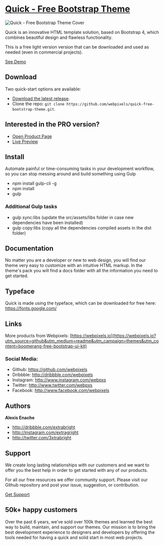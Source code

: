 # [Quick - Free Bootstrap Theme](https://preview.webpixels.io/quick-free-bootstrap-theme?utm_source=github&utm_medium=readme&utm_campaign=themes&utm_content=quick-free-bootstrap-theme)

![Quick - Free Bootstrap Theme Cover](https://webpixels.s3.eu-central-1.amazonaws.com/public/github/quick-free-bootstrap-theme.jpg "Quick - Free Bootstrap Theme")

Quick is an innovative HTML template solution, based on Bootstrap 4, which combines beautiful design and flawless functionality.

This is a free light version version that can be downloaded and used as needed (even in commercial projects).

[See Demo](https://preview.webpixels.io/quick-free-bootstrap-theme?utm_source=github&utm_medium=readme&utm_campaign=themes&utm_content=quick-free-bootstrap-theme)

## Download

Two quick-start options are available:

- [Download the latest release](https://github.com/webpixels/quick-free-bootstrap-theme/archive/master.zip).
- Clone the repo: `git clone https://github.com/webpixels/quick-free-bootstrap-theme.git`.

## Interested in the PRO version?

- [Open Product Page](https://webpixels.io/themes/quick-website-ui-kit?utm_source=github&utm_medium=readme&utm_campaign=themes&utm_content=quick-free-bootstrap-theme)
- [Live Preview](https://preview.webpixels.io/quick-website-ui-kit?utm_source=github&utm_medium=readme&utm_campaign=themes&utm_content=quick-free-bootstrap-theme)

## Install

Automate painful or time-consuming tasks in your development workflow, so you can stop messing around and build something using Gulp

- npm install gulp-cli -g
- npm install
- gulp

### Additional Gulp tasks

- gulp sync:libs (update the src/assets/libs folder in case new dependencies have been installed)
- gulp copy:libs (copy all the dependencies compiled assets in the dist folder)

## Documentation

No matter you are a developer or new to web design, you will find our theme very easy to customize with an intuitive HTML markup. In the theme's pack you will find a docs folder with all the information you need to get started.

## Typeface

Quick is made using the  typeface, which can be downloaded for free here: https://fonts.google.com/

## Links

More products from Webpixels: [https://webpixels.io](https://webpixels.io?utm_source=github&utm_medium=readme&utm_campaign=themes&utm_content=boomerang-free-bootstrap-ui-kit)

### Social Media:

- Github: <https://github.com/webpixels>
- Dribbble: <http://dribbble.com/webpixels>
- Instagram: <http://www.instagram.com/webpxs>
- Twitter: <http://www.twitter.com/webpxs>
- Facebook: <http://www.facebook.com/webpixels>

## Authors

**Alexis Enache**

+ <http://dribbble.com/extrabright>
+ <http://instagram.com/extragright>
+ <http://twitter.com/3xtrabright>

## Support

We create long lasting relationships with our customers and we want to offer you the best help in order to get started with any of our products.

For all our free resources we offer community support. Please visit our Github repository and post your issue, suggestion, or contribution.

[Get Support](https://github.com/webpixels/quick-free-bootstrap-theme/issues)

## 50k+ happy customers

Over the past 6 years, we’ve sold over 100k themes and learned the best way to build, maintain, and support our themes. Our mission is to bring the best development experience to designers and developers by offering the tools needed for having a quick and solid start in most web projects.
